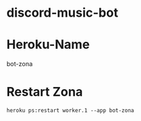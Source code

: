 # discord-music-bot
# Heroku-Name
bot-zona

# Restart Zona 
```
heroku ps:restart worker.1 --app bot-zona
````